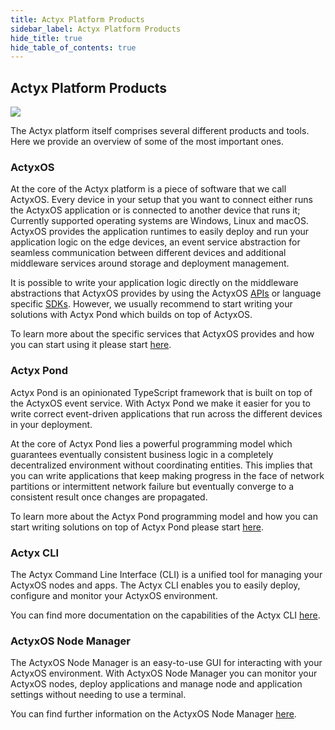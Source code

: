 ```yaml
---
title: Actyx Platform Products
sidebar_label: Actyx Platform Products
hide_title: true
hide_table_of_contents: true
---
```


## Actyx Platform Products

![](/images/home/actyx_products.png)

The Actyx platform itself comprises several different products and tools.
Here we provide an overview of some of the most important ones.

### ActyxOS

At the core of the Actyx platform is a piece of software that we call ActyxOS.
Every device in your setup that you want to connect either runs the ActyxOS application or is connected to another device that runs it; Currently supported operating systems are Windows, Linux and macOS.
ActyxOS provides the application runtimes to easily deploy and run your application logic on the edge devices, an event service abstraction for seamless communication between different devices and additional middleware services around storage and deployment management.

It is possible to write your application logic directly on the middleware abstractions that ActyxOS provides by using the ActyxOS [APIs](os/api/event-service.md) or language specific [SDKs](os/sdks/js-ts.md).
However, we usually recommend to start writing your solutions with Actyx Pond which builds on top of ActyxOS.

To learn more about the specific services that ActyxOS provides and how you can start using it please start [here](os/introduction.md).

### Actyx Pond

Actyx Pond is an opinionated TypeScript framework that is built on top of the ActyxOS event service.
With Actyx Pond we make it easier for you to write correct event-driven applications that run across the different devices in your deployment.

At the core of Actyx Pond lies a powerful programming model which guarantees eventually consistent business logic in a completely decentralized environment without coordinating entities.
This implies that you can write applications that keep making progress in the face of network partitions or intermittent network failure but eventually converge to a consistent result once changes are propagated.

To learn more about the Actyx Pond programming model and how you can start writing solutions on top of Actyx Pond please start [here](pond/getting-started.md).

### Actyx CLI

The Actyx Command Line Interface (CLI) is a unified tool for managing your ActyxOS nodes and apps.
The Actyx CLI enables you to easily deploy, configure and monitor your ActyxOS environment.

You can find more documentation on the capabilities of the Actyx CLI [here](cli/getting-started.md).

### ActyxOS Node Manager

The ActyxOS Node Manager is an easy-to-use GUI for interacting with your ActyxOS environment.
With ActyxOS Node Manager you can monitor your ActyxOS nodes, deploy applications and manage node and application settings without needing to use a terminal.

You can find further information on the ActyxOS Node Manager [here](os/tools/node-manager.md).